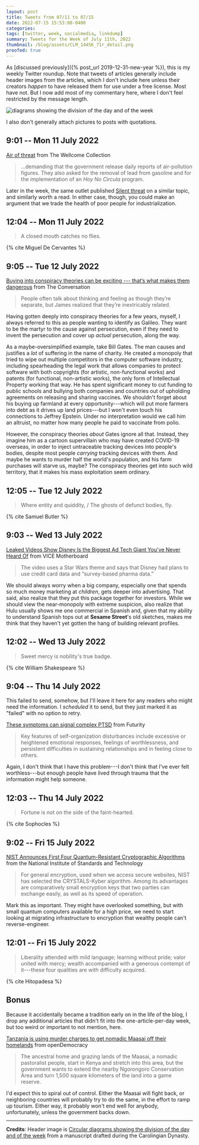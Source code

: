 ```yaml
---
layout: post
title: Tweets from 07/11 to 07/15
date: 2022-07-15 15:53:08-0400
categories:
tags: [twitter, week, socialmedia, linkdump]
summary: Tweets for the Week of July 11th, 2022
thumbnail: /blog/assets/CLM_14456_71r_detail.png
proofed: true
---
```


As [discussed previously]({% post_url 2019-12-31-new-year %}), this is my weekly Twitter roundup.  Note that tweets of articles generally include header images from the articles, which I don't include here unless their creators *happen* to have released them for use under a free license.  Most have not.  But I now add most of my commentary here, where I don't feel restricted by the message length.

![diagrams showing the division of the day and of the week](/blog/assets/CLM_14456_71r_detail.png "diagrams showing the division of the day and of the week")

I also don't generally attach pictures to posts with quotations.

## 9:01 -- Mon 11 July 2022

[<i class="fab fa-twitter-square"></i>](https://jcolag.github.io/twitter/1546479670572433408) [Air of threat](https://wellcomecollection.org/articles/YrwC4REAACcALJZA) from The Wellcome Collection

 > ...demanding that the government release daily reports of air-pollution figures. They also asked for the removal of lead from gasoline and for the implementation of an *Hoy No Circula* program.

Later in the week, the same outlet published [Silent threat](https://wellcomecollection.org/articles/YrwMZREAACUALL56) on a similar topic, and similarly worth a read.  In either case, though, you could make an argument that we trade the health of poor people for industrialization.

## 12:04 -- Mon 11 July 2022

[<i class="fab fa-twitter-square"></i>](https://jcolag.github.io/twitter/1546525723891884032)

 > A closed mouth catches no flies.

{% cite Miguel De Cervantes %}

## 9:05 -- Tue 12 July 2022

[<i class="fab fa-twitter-square"></i>](https://jcolag.github.io/twitter/1546843065049944064) [Buying into conspiracy theories can be exciting --- that’s what makes them dangerous](https://theconversation.com/buying-into-conspiracy-theories-can-be-exciting-thats-what-makes-them-dangerous-184623) from The Conversation

 > People often talk about thinking and feeling as though they’re separate, but James realized that they’re inextricably related.

Having gotten deeply into conspiracy theories for a few years, myself, I always referred to this as people wanting to identify as Galileo.  They want to be the martyr to the cause against persecution, even if they need to invent the persecution and cover up *actual* persecution, along the way.

As a maybe-oversimplified example, take Bill Gates.  The man causes and justifies a *lot* of suffering in the name of charity.  He created a monopoly that tried to wipe out multiple competitors in the computer software industry, including spearheading the legal work that allows companies to protect software with both copyrights (for artistic, non-functional works) and patents (for functional, non-artistic works), the only form of Intellectual Property working that way.  He has spent significant money to cut funding to public schools and bullying both companies and countries out of upholding agreements on releasing and sharing vaccines.  We shouldn't forget about his buying up farmland at every opportunity---which will put more farmers into debt as it drives up land prices---but I won't even touch his connections to Jeffrey Epstein.  Under no interpretation would we call him an altruist, no matter how many people he paid to vaccinate from polio.

However, the conspiracy theories *about* Gates ignore all that.  Instead, they imagine him as a cartoon supervillain who may have created COVID-19 overseas, in order to inject untraceable tracking devices into people's bodies, despite most people *carrying* tracking devices with them.  And maybe he wants to murder half the world's population, and his farm purchases will starve us, maybe?  The conspiracy theories get into such wild territory, that it makes his mass exploitation seem ordinary.

## 12:05 -- Tue 12 July 2022

[<i class="fab fa-twitter-square"></i>](https://jcolag.github.io/twitter/1546888363742875648)

 > Where entity and quiddity, / The ghosts of defunct bodies, fly.

{% cite Samuel Butler %}

## 9:03 -- Wed 13 July 2022

[<i class="fab fa-twitter-square"></i>](https://jcolag.github.io/twitter/1547204949590757379) [Leaked Videos Show Disney Is the Biggest Ad Tech Giant You've Never Heard Of](https://www.vice.com/en/article/qjkp57/leaked-videos-show-disney-is-the-biggest-ad-tech-giant-youve-never-heard-of) from VICE Motherboard

 > The video uses a Star Wars theme and says that Disney had plans to use credit card data and “survey-based pharma data.”

We should always worry when a big company, especially one that spends so much money marketing at *children*, gets deeper into advertising.  That said, also realize that they put this package together for investors.  While we should view the near-monopoly with extreme suspicion, also realize that Hulu usually shows me one commercial in Spanish and, given that my ability to understand Spanish tops out at **Sesame Street**'s old sketches, makes me think that they haven't yet gotten the hang of building relevant profiles.

## 12:02 -- Wed 13 July 2022

[<i class="fab fa-twitter-square"></i>](https://jcolag.github.io/twitter/1547249996512329728)

 > Sweet mercy is nobility's true badge.

{% cite William Shakespeare %}

## 9:04 -- Thu 14 July 2022

This failed to send, somehow, but I'll leave it here for any readers who might need the information.  I *scheduled* it to send, but they just marked it as "failed" with no option to retry.

<i class="fab fa-twitter-square"></i> [These symptoms can signal complex PTSD](https://www.futurity.org/complex-ptsd-diagnosis-2761802-2/) from Futurity

 > Key features of self-organization disturbances include excessive or heightened emotional responses, feelings of worthlessness, and persistent difficulties in sustaining relationships and in feeling close to others.

Again, I don't think that I have this problem---I don't think that I've ever felt worthless---but enough people have lived through trauma that the information might help someone.

## 12:03 -- Thu 14 July 2022

[<i class="fab fa-twitter-square"></i>](https://jcolag.github.io/twitter/1547612636048609280)

 > Fortune is not on the side of the faint-hearted.

{% cite Sophocles %}

## 9:02 -- Fri 15 July 2022

[<i class="fab fa-twitter-square"></i>](https://jcolag.github.io/twitter/1547929473751945216) [NIST Announces First Four Quantum-Resistant Cryptographic Algorithms](https://www.nist.gov/news-events/news/2022/07/nist-announces-first-four-quantum-resistant-cryptographic-algorithms) from the National Institute of Standards and Technology

 > For general encryption, used when we access secure websites, NIST has selected the CRYSTALS-Kyber algorithm. Among its advantages are comparatively small encryption keys that two parties can exchange easily, as well as its speed of operation.

Mark this as important.  They might have overlooked something, but with small quantum computers available for a high price, we need to start looking at migrating infrastructure to encryption that wealthy people can't reverse-engineer.

## 12:01 -- Fri 15 July 2022

[<i class="fab fa-twitter-square"></i>](https://jcolag.github.io/twitter/1547974520392372224)

 > Liberality attended with mild language; learning without pride; valor united with mercy; wealth accompanied with a generous contempt of it---these four qualities are with difficulty acquired.

{% cite Hitopadesa %}

## Bonus

Because it accidentally became a tradition early on in the life of the blog, I drop any additional articles that didn't fit into the one-article-per-day week, but too weird or important to not mention, here.

<i class="fas fa-square"></i> [Tanzania is using murder charges to get nomadic Maasai off their homelands](https://www.opendemocracy.net/en/5050/tanzania-ngorongoro-maasai-eviction-murder-trial/) from openDemocracy

 > The ancestral home and grazing lands of the Maasai, a nomadic pastoralist people, start in Kenya and stretch into this area, but the government wants to extend the nearby Ngorongoro Conservation Area and turn 1,500 square kilometers of the land into a game reserve.

I'd expect this to spiral out of control.  Either the Maasai will fight back, or neighboring countries will probably try to do the same, in the effort to ramp up tourism.  Either way, it probably won't end well for anybody, unfortunately, unless the government backs down.

* * *

**Credits**:  Header image is [Circular diagrams showing the division of the day and of the week](https://commons.wikimedia.org/wiki/File:CLM_14456_71r_detail.jpg) from a manuscript drafted during the Carolingian Dynasty.
